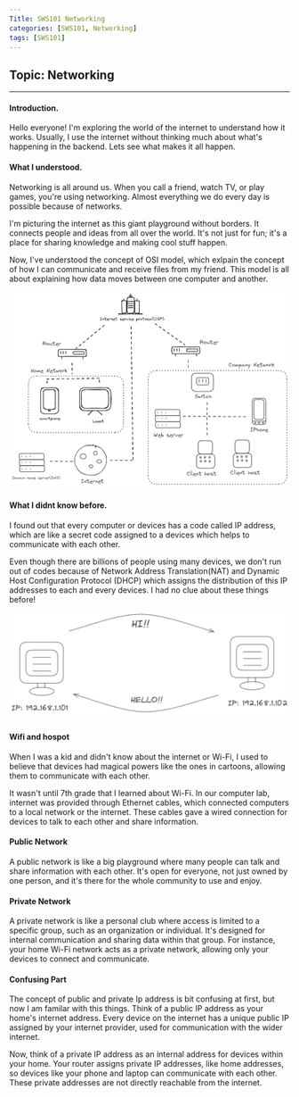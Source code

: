 ```yaml
---
Title: SWS101 Networking
categories: [SWS101, Networking]
tags: [SWS101]
---
```

## Topic: Networking
---

#### Introduction.

Hello everyone! I'm exploring the world of the internet to understand how it works. Usually, I use the internet without thinking much about what's happening in the backend. Lets see what makes it all happen.

#### What I understood.

Networking is all around us. When you call a friend, watch TV, or play games, you're using networking. Almost everything we do every day is possible because of networks.

I'm picturing the internet as this giant playground without borders. It connects people and ideas from all over the world. It's not just for fun; it's a place for sharing knowledge and making cool stuff happen.

Now, I've understood the concept of OSI model, which exlpain the concept of how I can communicate and receive files from my friend. This model is all about explaining how data moves between one computer and another.

![alt text](../img2.png)

#### What I didnt know before.

I found out that every computer or devices has a code called IP address, which are like a secret code assigned to a devices which helps to communicate with each other. 

Even though there are billions of people using many devices, we don't run out of codes because of Network Address Translation(NAT) and Dynamic Host Configuration Protocol (DHCP) which assigns the distribution of this IP addresses to each and every devices. I had no clue about these things before!

![alt text](../img1.png)

#### Wifi and hospot 

When I was a kid and didn't know about the internet or Wi-Fi, I used to believe that devices had magical powers like the ones in cartoons, allowing them to communicate with each other. 

It wasn't until 7th grade that I learned about Wi-Fi. In our computer lab, internet was provided through Ethernet cables, which connected computers to a local network or the internet. These cables gave a wired connection for devices to talk to each other and share information.



#### Public Network

A public network is like a big playground where many people can talk and share information with each other. It's open for everyone, not just owned by one person, and it's there for the whole community to use and enjoy.

#### Private Network

A private network is like a personal club where access is limited to a specific group, such as an organization or individual. It's designed for internal communication and sharing data within that group. For instance, your home Wi-Fi network acts as a private network, allowing only your devices to connect and communicate.

#### Confusing Part

The concept of public and private Ip address is bit confusing at first, but now I am familar with this things. Think of a public IP address as your home's internet address. Every device on the internet has a unique public IP assigned by your internet provider, used for communication with the wider internet.

Now, think of a private IP address as an internal address for devices within your home. Your router assigns private IP addresses, like home addresses, so devices like your phone and laptop can communicate with each other. These private addresses are not directly reachable from the internet.